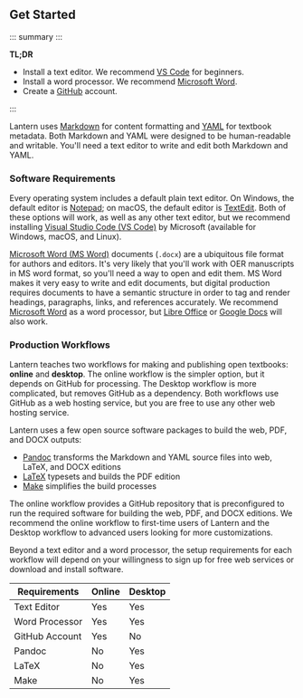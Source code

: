 ## Get Started

::: summary :::

**TL;DR**

- Install a text editor. We recommend [VS Code](https://code.visualstudio.com/) for beginners. 
- Install a word processor. We recommend [Microsoft Word](https://en.wikipedia.org/wiki/Microsoft_Word).
- Create a [GitHub](https://github.com) account.

:::

Lantern uses [Markdown](https://en.wikipedia.org/wiki/Markdown) for content formatting and [YAML](https://en.wikipedia.org/wiki/YAML) for textbook metadata. Both Markdown and YAML were designed to be human-readable and writable. You'll need a text editor to write and edit both Markdown and YAML.

### Software Requirements

Every operating system includes a default plain text editor. On Windows, the default editor is [Notepad](https://www.microsoft.com/en-us/p/windows-notepad/9msmlrh6lzf3?activetab=pivot:overviewtab); on macOS, the default editor is [TextEdit](https://support.apple.com/guide/textedit/welcome/mac). Both of these options will work, as well as any other text editor, but we recommend installing [Visual Studio Code (VS Code)](https://code.visualstudio.com/) by Microsoft (available for Windows, macOS, and Linux).

[Microsoft Word (MS Word)](https://en.wikipedia.org/wiki/Microsoft_Word) documents (`.docx`) are a ubiquitous file format for authors and editors. It's very likely that you'll work with OER manuscripts in MS word format, so you'll need a way to open and edit them. MS Word makes it very easy to write and edit documents, but digital production requires documents to have a semantic structure in order to tag and render headings, paragraphs, links, and references accurately. We recommend [Microsoft Word](https://www.microsoft.com/en-us/microsoft-365/word?rtc=1) as a word processor, but [Libre Office](https://www.libreoffice.org/) or [Google Docs](https://www.google.com/docs/about/) will also work.

### Production Workflows

Lantern teaches two workflows for making and publishing open textbooks: **online** and **desktop**. The online workflow is the simpler option, but it depends on GitHub for processing. The Desktop workflow is more complicated, but removes GitHub as a dependency. Both workflows use GitHub as a web hosting service, but you are free to use any other web hosting service. 

Lantern uses a few open source software packages to build the web, PDF, and DOCX outputs:

- [Pandoc](https://pandoc.org/) transforms the Markdown and YAML source files into web, LaTeX, and DOCX editions
- [LaTeX](https://www.latex-project.org/) typesets and builds the PDF edition
- [Make](https://www.gnu.org/software/make/) simplifies the build processes

The online workflow provides a GitHub repository that is preconfigured to run the required software for building the web, PDF, and DOCX editions. We recommend the online workflow to first-time users of Lantern and the Desktop workflow to advanced users looking for more customizations.

Beyond a text editor and a word processor, the setup requirements for each workflow will depend on your willingness to sign up for free web services or download and install software. 

| Requirements   	| Online 	| Desktop 	|
|----------------	|--------	|---------	|
| Text Editor    	| Yes    	| Yes     	|
| Word Processor 	| Yes    	| Yes     	|
| GitHub Account 	| Yes    	| No      	|
| Pandoc         	| No     	| Yes     	|
| LaTeX          	| No     	| Yes     	|
| Make              | No        | Yes       |

